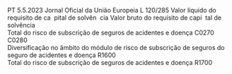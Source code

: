 PT  5.5.2023 Jornal Oficial da União Europeia L 120/285
 Valor líquido do 
requisito de ca ­
pital de solvên ­
cia  Valor bruto do 
requisito de capi ­
tal de solvência  
Total do risco de subscrição de seguros de acidentes e 
doença  C0270  C0280  
Diversificação no âmbito do módulo de risco de 
subscrição de seguros do seguro de acidentes e 
doença  R1600  
Total do risco de subscrição de seguros de 
acidentes e doença  R1700